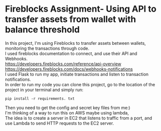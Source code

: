 # Fireblocks Assignment- Using API to transfer assets from wallet with balance threshold
In this project, I'm using Fireblocks to transfer assets between wallets, monitoring the transactions through code.<br>
I used fireblocks documentation to connect, and use their API and Webhooks.<br>
https://developers.fireblocks.com/reference/api-overview<br>
https://developers.fireblocks.com/docs/webhooks-notifications<br>
I used Flask to run my app, initiate transactions and listen to transaction notifications.<br>
In order to run my code you can clone this project, go to the location of the project in your terminal and simply run:<br>
```
pip install -r requirements. txt
```
Then you need to get the config and secret key files from me:)<br>
I'm thinking of a way to run this on AWS maybe using lambda, <br>
The idea is to create a server in EC2 that listens to traffic from a port, and use Lambda to send HTTP requests to the EC2 server.<br>
